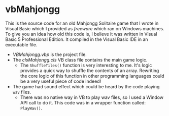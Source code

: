 # vbMahjongg
This is the source code for an old Mahjongg Solitaire game that I wrote in Visual Basic which I provided as *freeware* which ran on Windows machines. 
To give you an idea how old this code is, I believe it was written in Visual Basic 5 Professional Edition. It compiled in the Visual Basic IDE in an executable file.

- *VBMahjongg.vbp* is the project file.
- The *clsMahjongg.cls* VB class file contains the main game logic.
  - The `ShuffleTiles()` function is very interesting to me. It's logic provides a quick way to shuffle the contents of an array. Rewriting the core logic of this function in other programming languages could be a very useful piece of code indeed!
- The game had sound effect which could be heard by the code playing `wav` files.
  - There was no native way in VB to play wav files, so I used a Window API call to do it. This code was in a wrapper function called: `PlayWav()`.
